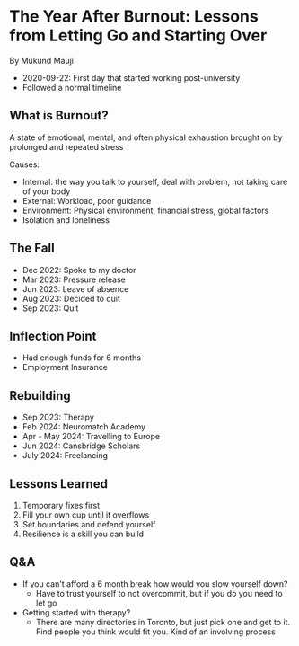 # The Year After Burnout: Lessons from Letting Go and Starting Over

By Mukund Mauji

- 2020-09-22: First day that started working post-university
- Followed a normal timeline

## What is Burnout?

A state of emotional, mental, and often physical exhaustion brought on by prolonged and repeated stress

Causes:

- Internal: the way you talk to yourself, deal with problem, not taking care of your body
- External: Workload, poor guidance
- Environment: Physical environment, financial stress, global factors
- Isolation and loneliness

## The Fall

- Dec 2022: Spoke to my doctor
- Mar 2023: Pressure release
- Jun 2023: Leave of absence
- Aug 2023: Decided to quit
- Sep 2023: Quit

## Inflection Point

- Had enough funds for 6 months
- Employment Insurance

## Rebuilding

- Sep 2023: Therapy
- Feb 2024: Neuromatch Academy
- Apr - May 2024: Travelling to Europe
- Jun 2024: Cansbridge Scholars
- July 2024: Freelancing

## Lessons Learned

1. Temporary fixes first
1. Fill your own cup until it overflows
1. Set boundaries and defend yourself
1. Resilience is a skill you can build

## Q&A

- If you can't afford a 6 month break how would you slow yourself down?
  - Have to trust yourself to not overcommit, but if you do you need to let go
- Getting started with therapy?
  - There are many directories in Toronto, but just pick one and get to it. Find people you think would fit you. Kind of an involving process
